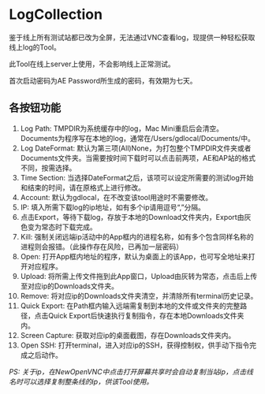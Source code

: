 # LogCollection

鉴于线上所有测试站都已改为全屏，无法通过VNC查看log，现提供一种轻松获取线上log的Tool。

此Tool在线上server上使用，不会影响线上正常测试。

首次启动密码为AE Password所生成的密码，有效期为七天。

## 各按钮功能
1. Log Path: TMPDIR为系统缓存中的log，Mac Mini重启后会清空。Documents为程序写在本地的log，通常在/Users/gdlocal/Documents/中。
2. Log DateFormat: 默认为第三项(All)None，为打包整个TMPDIR文件夹或者Documents文件夹。当需要按时间下载时可以点击前两项，AE和AP站的格式不同，按需选择。
3. Time Section: 当选择DateFormat之后，该项可以设定所需要的测试log开始和结束的时间，请在原格式上进行修改。
4. Account: 默认为gdlocal，在不改变该tool用途时不需要修改。
5. IP: 填入所需下载log的ip地址，如有多个ip请用逗号“,”分隔。
6. 点击Export，等待下载log，存放于本地的Download文件夹内，Export由灰色变为常态时下载完成。
7. Kill: 强制关闭远端ip活动中的App框内的进程名称，如有多个包含同样名称的进程则会报错。（此操作存在风险，已再加一层密码）
8. Open: 打开App框内地址的程序，默认为桌面上的该App，也可写全地址来打开对应程序。
9. Upload: 将所需上传文件拖到此App窗口，Upload由灰转为常态，点击后上传至对应ip的Downloads文件夹。
10. Remove: 将对应ip的Downloads文件夹清空，并清除所有terminal历史记录。
11. Quick Export: 在Path框内输入远端需复制到本地的文件或文件夹的完整路径，点击Quick Export后快速执行复制指令，存在本地Downloads文件夹内。
12. Screen Capture: 获取对应ip的桌面截图，存在Downloads文件夹内。
13. Open SSH: 打开terminal，进入对应ip的SSH，获得控制权，供手动下指令完成之后动作。

*PS: 关于ip，在NewOpenVNC中点击打开屏幕共享时会自动复制当站ip，点击线名时可以选择复制整条线的ip，供该Tool使用。*
